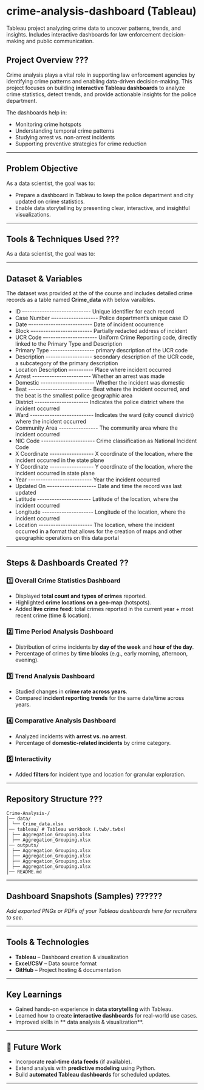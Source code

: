 # crime-analysis-dashboard (Tableau)
Tableau project analyzing crime data to uncover patterns, trends, and insights. Includes interactive dashboards for law enforcement decision-making and public communication.

## Project Overview  ???
Crime analysis plays a vital role in supporting law enforcement agencies by identifying crime patterns and enabling data-driven decision-making. This project focuses on building **interactive Tableau dashboards** to analyze crime statistics, detect trends, and provide actionable insights for the police department.  

The dashboards help in:  
- Monitoring crime hotspots  
- Understanding temporal crime patterns  
- Studying arrest vs. non-arrest incidents  
- Supporting preventive strategies for crime reduction  

---

## Problem Objective  
As a data scientist, the goal was to:  
- Prepare a dashboard in Tableau to keep the police department and city updated on crime statistics.  
- Enable data storytelling by presenting clear, interactive, and insightful visualizations.  


---

## Tools & Techniques Used  ???
As a data scientist, the goal was to:  
 

---

## Dataset & Variables  
The dataset was provided at the of the course and includes detailed crime records as a table named **Crime_data** with below varaibles.

- ID –--------------------------- Unique identifier for each record  
- Case Number –------------------ Police department’s unique case ID  
- Date –------------------------- Date of incident occurrence  
- Block –------------------------ Partially redacted address of incident  
- UCR Code –--------------------- Uniform Crime Reporting code, directly linked to the Primary Type and Description  
- Primary Type ------------------ primary description of the UCR code
- Description ------------------- secondary description of the UCR code, a subcategory of the primary description  
- Location Description –--------- Place where incident occurred  
- Arrest ------------------------ Whether an arrest was made
- Domestic ------------–--------- Whether the incident was domestic  
- Beat -------------------------- Beat where the incident occurred, and the beat is the smallest police geographic area
- District ---------------------- Indicates the police district where the incident occurred
- Ward -------------------------- Indicates the ward (city council district) where the incident occurred
- Community Area ---------------- The community area where the incident occurred
- NIC Code ---------------------- Crime classification as National Incident Code  
- X Coordinate ------------------ X coordinate of the location, where the incident occurred in the state plane
- Y Coordinate ------------------ Y coordinate of the location, where the incident occurred in state plane 
- Year -------------------------- Year the incident occurred
- Updated On –------------------- Date and time the record was last updated
- Latitude ---------------------- Latitude of the location, where the incident occurred
- Longitude --------------------- Longitude of the location, where the incident occurred
- Location ---------------------- The location, where the incident occurred in a format that allows for
                                    the creation of maps and other geographic operations on this data portal

---

## Steps & Dashboards Created  ??

### 1️⃣ Overall Crime Statistics Dashboard  
- Displayed **total count and types of crimes** reported.  
- Highlighted **crime locations on a geo-map** (hotspots).  
- Added **live crime feed**: total crimes reported in the current year + most recent crime (time & location).  

### 2️⃣ Time Period Analysis Dashboard  
- Distribution of crime incidents by **day of the week** and **hour of the day**.  
- Percentage of crimes by **time blocks** (e.g., early morning, afternoon, evening).  

### 3️⃣ Trend Analysis Dashboard  
- Studied changes in **crime rate across years**.  
- Compared **incident reporting trends** for the same date/time across years.  

### 4️⃣ Comparative Analysis Dashboard  
- Analyzed incidents with **arrest vs. no arrest**.  
- Percentage of **domestic-related incidents** by crime category.  

### 5️⃣ Interactivity  
- Added **filters** for incident type and location for granular exploration.  

---

## Repository Structure  ???
```
Crime-Analysis-/
│── data/
│ └── Crime_data.xlsx
│── tableau/ # Tableau workbook (.twb/.twbx)
│ ├── Aggregation_Grouping.xlsx
│ ├── Aggregation_Grouping.xlsx
│── outputs/
│ ├── Aggregation_Grouping.xlsx
│ ├── Aggregation_Grouping.xlsx
│ ├── Aggregation_Grouping.xlsx
│ ├── Aggregation_Grouping.xlsx
│── README.md
```




---

## Dashboard Snapshots (Samples)  ??????
_Add exported PNGs or PDFs of your Tableau dashboards here for recruiters to see._  

---

## Tools & Technologies  
- **Tableau** – Dashboard creation & visualization  
- **Excel/CSV** – Data source format  
- **GitHub** – Project hosting & documentation  

---

## Key Learnings  
- Gained hands-on experience in **data storytelling** with Tableau.  
- Learned how to create **interactive dashboards** for real-world use cases.  
- Improved skills in ** data analysis & visualization**.  

---

## 📌 Future Work  
- Incorporate **real-time data feeds** (if available).  
- Extend analysis with **predictive modeling** using Python.  
- Build **automated Tableau dashboards** for scheduled updates.  

---

